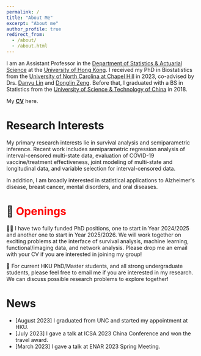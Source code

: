 ```yaml
---
permalink: /
title: "About Me"
excerpt: "About me"
author_profile: true
redirect_from: 
  - /about/
  - /about.html
---
```


I am an Assistant Professor in the [Department of Statistics & Actuarial Science](https://saasweb.hku.hk/) at the [University of Hong Kong](https://www.hku.hk/). I received my PhD in Biostatistics from the [University of North Carolina at Chapel Hill](https://sph.unc.edu/bios/biostatistics/) in 2023, co-advised by Drs. [Danyu Lin](https://sph.unc.edu/adv_profile/danyu-lin-phd/) and [Donglin Zeng](https://sph.unc.edu/adv_profile/donglin-zeng-phd/). Before that, I graduated with a BS in Statistics from the [University of Science & Technology of China](https://sgy.ustc.edu.cn/) in 2018. 

My [**CV**](/files/CV_230515.pdf) here. 

Research Interests
======
My primary research interests lie in survival analysis and semiparametric inference. Recent work includes semiparametric regression analysis of interval-censored multi-state data, evaluation of COVID-19 vaccine/treatment effectiveness, joint modeling of multi-state and longitudinal data, and variable selection for interval-censored data. 

In addition, I am broadly interested in statistical applications to Alzheimer's disease, breast cancer, mental disorders, and oral diseases. 

🚩 <span style='color: red;'>Openings</span>
======
🧑‍🎓 I have two fully funded PhD positions, one to start in Year 2024/2025 and another one to start in Year 2025/2026. We will work together on exciting problems at the interface of survival analysis, machine learning, functional/imaging data, and network analysis. Please drop me an email with your CV if you are interested in joining my group! 

🙋 For current HKU PhD/Master students, and all strong undergraduate students, please feel free to email me if you are interested in my research. We can discuss possible research problems to explore together!  

News
======
- [August 2023] I graduated from UNC and started my appointment at HKU.
- [July 2023] I gave a talk at ICSA 2023 China Conference and won the travel award.
- [March 2023] I gave a talk at ENAR 2023 Spring Meeting.
